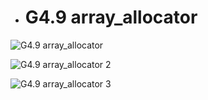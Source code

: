 - # G4.9 array_allocator

![G4.9 array_allocator](https://github.com/havenow/my-C-plus-plus/blob/master/C%2B%2B%E5%86%85%E5%AD%98%E7%AE%A1%E7%90%86/images/G4.9%20array_allocator.png)  

![G4.9 array_allocator 2](https://github.com/havenow/my-C-plus-plus/blob/master/C%2B%2B%E5%86%85%E5%AD%98%E7%AE%A1%E7%90%86/images/G4.9%20array_allocator%202.png)  

![G4.9 array_allocator 3](https://github.com/havenow/my-C-plus-plus/blob/master/C%2B%2B%E5%86%85%E5%AD%98%E7%AE%A1%E7%90%86/images/G4.9%20array_allocator%203.png)  
 
